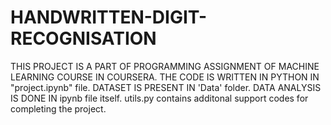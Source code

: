 # HANDWRITTEN-DIGIT-RECOGNISATION


THIS PROJECT IS A PART OF PROGRAMMING ASSIGNMENT OF MACHINE LEARNING COURSE IN COURSERA. THE CODE IS WRITTEN IN PYTHON IN "project.ipynb" file. DATASET IS PRESENT IN 'Data' folder. DATA ANALYSIS IS DONE IN ipynb file itself. utils.py contains additonal support codes for completing the project.
